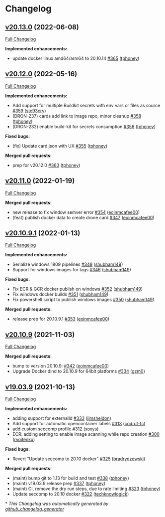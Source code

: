 # Changelog

## [v20.13.0](https://github.com/drone-plugins/drone-docker/tree/v20.13.0) (2022-06-08)

[Full Changelog](https://github.com/drone-plugins/drone-docker/compare/v20.12.0...v20.13.0)

**Implemented enhancements:**

- update docker linux amd64/arm64 to 20.10.14 [\#365](https://github.com/drone-plugins/drone-docker/pull/365) ([tphoney](https://github.com/tphoney))

## [v20.12.0](https://github.com/drone-plugins/drone-docker/tree/v20.12.0) (2022-05-16)

[Full Changelog](https://github.com/drone-plugins/drone-docker/compare/v20.11.0...v20.12.0)

**Implemented enhancements:**

- Add support for multiple Buildkit secrets with env vars or files as source [\#359](https://github.com/drone-plugins/drone-docker/pull/359) ([ste93cry](https://github.com/ste93cry))
- \(DRON-237\) cards add link to image repo, minor cleanup [\#358](https://github.com/drone-plugins/drone-docker/pull/358) ([tphoney](https://github.com/tphoney))
- \(DRON-232\) enable build-kit for secrets consumption [\#356](https://github.com/drone-plugins/drone-docker/pull/356) ([tphoney](https://github.com/tphoney))

**Fixed bugs:**

- \(fix\) Update card.json with UX [\#355](https://github.com/drone-plugins/drone-docker/pull/355) ([tphoney](https://github.com/tphoney))

**Merged pull requests:**

- prep for v20.12.0 [\#363](https://github.com/drone-plugins/drone-docker/pull/363) ([tphoney](https://github.com/tphoney))

## [v20.11.0](https://github.com/drone-plugins/drone-docker/tree/v20.11.0) (2022-01-19)

[Full Changelog](https://github.com/drone-plugins/drone-docker/compare/v20.10.9.1...v20.11.0)

**Merged pull requests:**

- new release to fix window semver error [\#354](https://github.com/drone-plugins/drone-docker/pull/354) ([eoinmcafee00](https://github.com/eoinmcafee00))
- \(feat\) publish docker data to create drone card [\#347](https://github.com/drone-plugins/drone-docker/pull/347) ([eoinmcafee00](https://github.com/eoinmcafee00))

## [v20.10.9.1](https://github.com/drone-plugins/drone-docker/tree/v20.10.9.1) (2022-01-13)

[Full Changelog](https://github.com/drone-plugins/drone-docker/compare/v20.10.9...v20.10.9.1)

**Implemented enhancements:**

- Serialize windows 1809 pipelines [\#348](https://github.com/drone-plugins/drone-docker/pull/348) ([shubham149](https://github.com/shubham149))
- Support for windows images for tags [\#346](https://github.com/drone-plugins/drone-docker/pull/346) ([shubham149](https://github.com/shubham149))

**Fixed bugs:**

- Fix ECR & GCR docker publish on windows [\#352](https://github.com/drone-plugins/drone-docker/pull/352) ([shubham149](https://github.com/shubham149))
- Fix windows docker builds [\#351](https://github.com/drone-plugins/drone-docker/pull/351) ([shubham149](https://github.com/shubham149))
- Fix powershell script to publish windows images [\#350](https://github.com/drone-plugins/drone-docker/pull/350) ([shubham149](https://github.com/shubham149))

**Merged pull requests:**

- release prep for 20.10.9.1 [\#353](https://github.com/drone-plugins/drone-docker/pull/353) ([eoinmcafee00](https://github.com/eoinmcafee00))

## [v20.10.9](https://github.com/drone-plugins/drone-docker/tree/v20.10.9) (2021-11-03)

[Full Changelog](https://github.com/drone-plugins/drone-docker/compare/v19.03.9...v20.10.9)

**Merged pull requests:**

- bump to version 20.10.9: [\#342](https://github.com/drone-plugins/drone-docker/pull/342) ([eoinmcafee00](https://github.com/eoinmcafee00))
- Upgrade Docker dind to 20.10.9 for 64bit platforms [\#334](https://github.com/drone-plugins/drone-docker/pull/334) ([gzm0](https://github.com/gzm0))

## [v19.03.9](https://github.com/drone-plugins/drone-docker/tree/v19.03.9) (2021-10-13)

[Full Changelog](https://github.com/drone-plugins/drone-docker/compare/v19.03.8...v19.03.9)

**Implemented enhancements:**

- adding support for externalId [\#333](https://github.com/drone-plugins/drone-docker/pull/333) ([jimsheldon](https://github.com/jimsheldon))
- Add support for automatic opencontainer labels [\#313](https://github.com/drone-plugins/drone-docker/pull/313) ([codrut-fc](https://github.com/codrut-fc))
- add custom seccomp profile [\#312](https://github.com/drone-plugins/drone-docker/pull/312) ([xoxys](https://github.com/xoxys))
- ECR: adding setting to enable image scanning while repo creation [\#300](https://github.com/drone-plugins/drone-docker/pull/300) ([rvoitenko](https://github.com/rvoitenko))

**Fixed bugs:**

- Revert "Update seccomp to 20.10 docker" [\#325](https://github.com/drone-plugins/drone-docker/pull/325) ([bradrydzewski](https://github.com/bradrydzewski))

**Merged pull requests:**

- \(maint\) bump git to 1.13 for build and test [\#338](https://github.com/drone-plugins/drone-docker/pull/338) ([tphoney](https://github.com/tphoney))
- \(maint\) v19.03.9 release prep [\#337](https://github.com/drone-plugins/drone-docker/pull/337) ([tphoney](https://github.com/tphoney))
- \(maint\) CI, remove the dry run steps, due to rate limiting [\#323](https://github.com/drone-plugins/drone-docker/pull/323) ([tphoney](https://github.com/tphoney))
- Update seccomp to 20.10 docker [\#322](https://github.com/drone-plugins/drone-docker/pull/322) ([techknowlogick](https://github.com/techknowlogick))



\* *This Changelog was automatically generated by [github_changelog_generator](https://github.com/github-changelog-generator/github-changelog-generator)*
